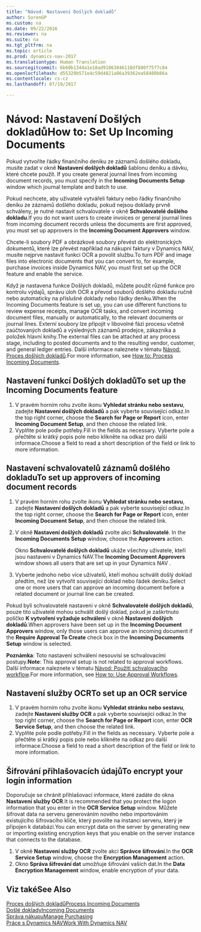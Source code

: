 ```yaml
---
title: "Návod: Nastavení Došlých dokladů"
author: SorenGP
ms.custom: na
ms.date: 09/22/2016
ms.reviewer: na
ms.suite: na
ms.tgt_pltfrm: na
ms.topic: article
ms.prod: dynamics-nav-2017
ms.translationtype: Human Translation
ms.sourcegitcommit: 6b60b1344a1e18ad91863046110df880f75f7c04
ms.openlocfilehash: d55329b571e4c59d4821a86a39362ea58480b86a
ms.contentlocale: cs-cz
ms.lasthandoff: 07/19/2017

---
```


# <a name="how-to-set-up-incoming-documents"></a><span data-ttu-id="69ac6-102">Návod: Nastavení Došlých dokladů</span><span class="sxs-lookup"><span data-stu-id="69ac6-102">How to: Set Up Incoming Documents</span></span>
<span data-ttu-id="69ac6-103">Pokud vytvoříte řádky finančního deníku ze záznamů došlého dokladu, musíte zadat v okně **Nastavení došlých dokladů** šablonu deníku a dávku, které chcete použít. </span><span class="sxs-lookup"><span data-stu-id="69ac6-103">If you create general journal lines from incoming document records, you must specify in the **Incoming Documents Setup** window which journal template and batch to use.</span></span>

<span data-ttu-id="69ac6-104">Pokud nechcete, aby uživatelé vytvářeli faktury nebo řádky finančního deníku ze záznamů došlého dokladu, pokud nejsou doklady prvně schváleny, je nutné nastavit schvalovatele v okně **Schvalovatelé došlého dokladu**.</span><span class="sxs-lookup"><span data-stu-id="69ac6-104">If you do not want users to create invoices or general journal lines from incoming document records unless the documents are first approved, you must set up approvers in the **Incoming Document Approvers** window.</span></span>

<span data-ttu-id="69ac6-105">Chcete-li soubory PDF a obrázkové soubory převést do elektronických dokumentů, které lze převést například na nákupní faktury v Dynamics NAV, musíte nejprve nastavit funkci OCR a povolit službu.</span><span class="sxs-lookup"><span data-stu-id="69ac6-105">To turn PDF and image files into electronic documents that you can convert to, for example, purchase invoices inside Dynamics NAV, you must first set up the OCR feature and enable the service.</span></span>

<span data-ttu-id="69ac6-106">Když je nastavena funkce Došlých dokladů, můžete použít různé funkce pro kontrolu výdajů, správu úloh OCR a převod souborů došlého dokladu ručně nebo automaticky na příslušné doklady nebo řádky deníku.</span><span class="sxs-lookup"><span data-stu-id="69ac6-106">When the Incoming Documents feature is set up, you can use different functions to review expense receipts, manage OCR tasks, and convert incoming document files, manually or automatically, to the relevant documents or journal lines.</span></span> <span data-ttu-id="69ac6-107">Externí soubory lze připojit v libovolné fázi procesu včetně zaúčtovaných dokladů a výsledných záznamů prodejce, zákazníka a položek hlavní knihy.</span><span class="sxs-lookup"><span data-stu-id="69ac6-107">The external files can be attached at any process stage, including to posted documents and to the resulting vendor, customer, and general ledger entries.</span></span> <span data-ttu-id="69ac6-108">Další informace naleznete v tématu [Návod: Proces došlých dokladů](across-process-income-documents.md).</span><span class="sxs-lookup"><span data-stu-id="69ac6-108">For more information, see [How to: Process Incoming Documents](across-process-income-documents.md).</span></span>

## <a name="to-set-up-the-incoming-documents-feature"></a><span data-ttu-id="69ac6-109">Nastavení funkcí Došlých dokladů</span><span class="sxs-lookup"><span data-stu-id="69ac6-109">To set up the Incoming Documents feature</span></span>
1. <span data-ttu-id="69ac6-110">V pravém horním rohu zvolte ikonu **Vyhledat stránku nebo sestavu**, zadejte **Nastavení došlých dokladů** a pak vyberte související odkaz.</span><span class="sxs-lookup"><span data-stu-id="69ac6-110">In the top right corner, choose the **Search for Page or Report** icon, enter **Incoming Document Setup**, and then choose the related link.</span></span>
2. <span data-ttu-id="69ac6-111">Vyplňte pole podle potřeby.</span><span class="sxs-lookup"><span data-stu-id="69ac6-111">Fill in the fields as necessary.</span></span> <span data-ttu-id="69ac6-112">Vyberte pole a přečtěte si krátký popis pole nebo klikněte na odkaz pro další informace.</span><span class="sxs-lookup"><span data-stu-id="69ac6-112">Choose a field to read a short description of the field or link to more information.</span></span>

## <a name="to-set-up-approvers-of-incoming-document-records"></a><span data-ttu-id="69ac6-113">Nastavení schvalovatelů záznamů došlého dokladu</span><span class="sxs-lookup"><span data-stu-id="69ac6-113">To set up approvers of incoming document records</span></span>
1. <span data-ttu-id="69ac6-114">V pravém horním rohu zvolte ikonu **Vyhledat stránku nebo sestavu**, zadejte **Nastavení došlých dokladů** a pak vyberte související odkaz.</span><span class="sxs-lookup"><span data-stu-id="69ac6-114">In the top right corner, choose the **Search for Page or Report** icon, enter **Incoming Document Setup**, and then choose the related link.</span></span>  
2. <span data-ttu-id="69ac6-115">V okně **Nastavení došlých dokladů** zvolte akci **Schvalovatelé**. </span><span class="sxs-lookup"><span data-stu-id="69ac6-115">In the **Incoming Documents Setup** window, choose the **Approvers** action.</span></span>

    <span data-ttu-id="69ac6-116">Okno **Schvalovatelé došlých dokladů** ukáže všechny uživatele, kteří jsou nastaveni v Dynamics NAV.</span><span class="sxs-lookup"><span data-stu-id="69ac6-116">The **Incoming Document Approvers** window shows all users that are set up in your Dynamics NAV .</span></span>  
3. <span data-ttu-id="69ac6-117">Vyberte jednoho nebo více uživatelů, kteří mohou schválit došlý doklad předtím, než lze vytvořit související doklad nebo řádek deníku.</span><span class="sxs-lookup"><span data-stu-id="69ac6-117">Select one or more users that can approve an incoming document before a related document or journal line can be created.</span></span>

<span data-ttu-id="69ac6-118">Pokud byli schvalovatelé nastaveni v okně **Schvalovatelé došlých dokladů**, pouze tito uživatelé mohou schválit došlý doklad, pokud je zaškrtnuto políčko **K vytvoření vyžaduje schválení** v okně **Nastavení došlých dokladů**.</span><span class="sxs-lookup"><span data-stu-id="69ac6-118">When approvers have been set up in the **Incoming Document Approvers** window, only those users can approve an incoming document if the **Require Approval To Create** check box in the **Incoming Documents Setup** window is selected.</span></span>

<span data-ttu-id="69ac6-119">**Poznámka**: Toto nastavení schválení nesouvisí se schvalovacími postupy.</span><span class="sxs-lookup"><span data-stu-id="69ac6-119">**Note**: This approval setup is not related to approval workflows.</span></span> <span data-ttu-id="69ac6-120">Další informace naleznete v tématu [Návod: Použití schvalovacího workflow](across-how-use-approval-workflows.md).</span><span class="sxs-lookup"><span data-stu-id="69ac6-120">For more information, see [How to: Use Approval Workflows](across-how-use-approval-workflows.md).</span></span>

## <a name="to-set-up-an-ocr-service"></a><span data-ttu-id="69ac6-121">Nastavení služby OCR</span><span class="sxs-lookup"><span data-stu-id="69ac6-121">To set up an OCR service</span></span>
1. <span data-ttu-id="69ac6-122">V pravém horním rohu zvolte ikonu **Vyhledat stránku nebo sestavu**, zadejte **Nastavení služby OCR** a pak vyberte související odkaz.</span><span class="sxs-lookup"><span data-stu-id="69ac6-122">In the top right corner, choose the **Search for Page or Report** icon, enter **OCR Service Setup**, and then choose the related link.</span></span>
2. <span data-ttu-id="69ac6-123">Vyplňte pole podle potřeby.</span><span class="sxs-lookup"><span data-stu-id="69ac6-123">Fill in the fields as necessary.</span></span> <span data-ttu-id="69ac6-124">Vyberte pole a přečtěte si krátký popis pole nebo klikněte na odkaz pro další informace.</span><span class="sxs-lookup"><span data-stu-id="69ac6-124">Choose a field to read a short description of the field or link to more information.</span></span>


## <a name="to-encrypt-your-login-information"></a><span data-ttu-id="69ac6-125">Šifrování přihlašovacích údajů</span><span class="sxs-lookup"><span data-stu-id="69ac6-125">To encrypt your login information</span></span>
<span data-ttu-id="69ac6-126">Doporučuje se chránit přihlašovací informace, které zadáte do okna **Nastavení služby OCR**.</span><span class="sxs-lookup"><span data-stu-id="69ac6-126">It is recommended that you protect the logon information that you enter in the **OCR Service Setup** window.</span></span> <span data-ttu-id="69ac6-127">Můžete šifrovat data na serveru generováním nového nebo importováním existujícího šifrovacího klíče, který povolíte na instanci serveru, který je připojen k databázi.</span><span class="sxs-lookup"><span data-stu-id="69ac6-127">You can encrypt data on the server by generating new or importing existing encryption keys that you enable on the server instance that connects to the database.</span></span>

1. <span data-ttu-id="69ac6-128">V okně **Nastavení služby OCR** zvolte akci **Správce šifrování**.</span><span class="sxs-lookup"><span data-stu-id="69ac6-128">In the **OCR Service Setup** window, choose the **Encryption Management** action.</span></span>
2. <span data-ttu-id="69ac6-129">Okno **Správa šifrování dat** umožňuje šifrování vašich dat.</span><span class="sxs-lookup"><span data-stu-id="69ac6-129">In the **Data Encryption Management** window, enable encryption of your data.</span></span>

## <a name="see-also"></a><span data-ttu-id="69ac6-130">Viz také</span><span class="sxs-lookup"><span data-stu-id="69ac6-130">See Also</span></span>  
[<span data-ttu-id="69ac6-131">Proces došlých dokladů</span><span class="sxs-lookup"><span data-stu-id="69ac6-131">Process Incoming Documents</span></span>](across-process-income-documents.md)  
[<span data-ttu-id="69ac6-132">Došlé doklady</span><span class="sxs-lookup"><span data-stu-id="69ac6-132">Incoming Documents</span></span>](across-income-documents.md)  
[<span data-ttu-id="69ac6-133">Správa nákupu</span><span class="sxs-lookup"><span data-stu-id="69ac6-133">Manage Purchasing</span></span>](purchasing-manage-purchasing.md)  
[<span data-ttu-id="69ac6-134">Práce s Dynamics NAV</span><span class="sxs-lookup"><span data-stu-id="69ac6-134">Work With Dynamics NAV</span></span>](ui-work-product.md)

